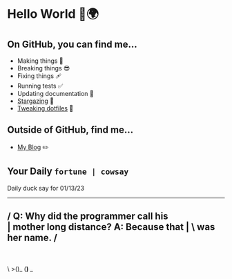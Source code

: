 # Hello World 👋🌍

## On GitHub, you can find me...

- Making things 🧰
- Breaking things 😎
- Fixing things 🩹
- Running tests ✅
- Updating documentation 📝
- [Stargazing](https://github.com/lemonase?tab=stars) 🌟
- [Tweaking dotfiles](https://github.com/lemonase/dotfiles) 📁


## Outside of GitHub, find me...

- [My Blog](https://jamesdixon.dev/) ✏️

## Your Daily `fortune | cowsay`

Daily duck say for 01/13/23
 _______________________________________
/ Q: Why did the programmer call his    \
| mother long distance? A: Because that |
\ was her name.                         /
 ---------------------------------------
 \
  \
   \ >()_
      (__)__ _
